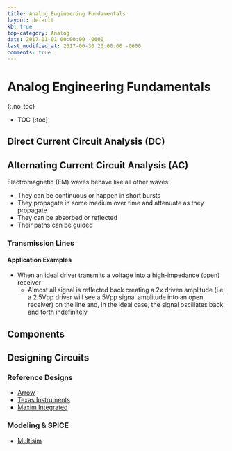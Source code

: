 ```yaml
---
title: Analog Engineering Fundamentals
layout: default
kb: true
top-category: Analog
date: 2017-01-01 00:00:00 -0600
last_modified_at: 2017-06-30 20:00:00 -0600
comments: true
---
```


# Analog Engineering Fundamentals
{:.no_toc}

* TOC
{:toc}

## Direct Current Circuit Analysis (DC)

## Alternating Current Circuit Analysis (AC)

Electromagnetic (EM) waves behave like all other waves:
* They can be continuous or happen in short bursts
* They propagate in some medium over time and attenuate as they propagate
* They can be absorbed or reflected
* Their paths can be guided

### Transmission Lines

#### Application Examples

* When an ideal driver transmits a voltage into a high-impedance (open) receiver
    - Almost all signal is reflected back creating a 2x driven amplitude (i.e. a 2.5Vpp driver will see a 5Vpp signal amplitude into an open receiver) on the line and, in the ideal case, the signal oscillates back and forth indefinitely

## Components

## Designing Circuits

### Reference Designs

* [Arrow](https://www.arrow.com/en/reference-designs)
* [Texas Instruments](http://www.ti.com/guidedsupport/docs/categoryhome.tsp?categoryId=515)
* [Maxim Integrated](https://www.maximintegrated.com/en/design/overview.html)

### Modeling & SPICE

* [Multisim](https://www.multisim.com/)
